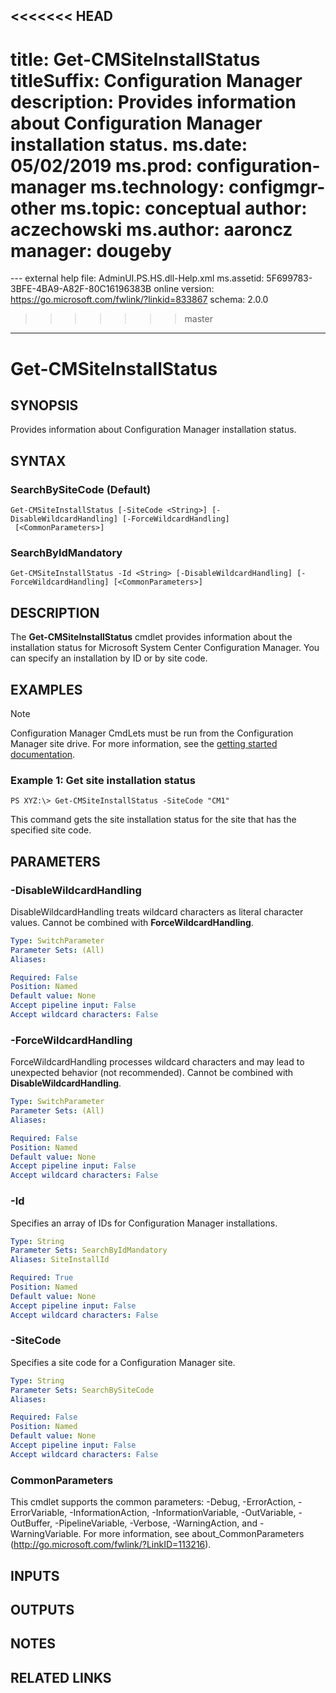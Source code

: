 <<<<<<< HEAD
---
title: Get-CMSiteInstallStatus
titleSuffix: Configuration Manager
description: Provides information about Configuration Manager installation status.
ms.date: 05/02/2019
ms.prod: configuration-manager
ms.technology: configmgr-other
ms.topic: conceptual
author: aczechowski
ms.author: aaroncz
manager: dougeby
=======
﻿---
external help file: AdminUI.PS.HS.dll-Help.xml
ms.assetid: 5F699783-3BFE-4BA9-A82F-80C16196383B
online version: https://go.microsoft.com/fwlink/?linkid=833867
schema: 2.0.0
>>>>>>> master
---

# Get-CMSiteInstallStatus

## SYNOPSIS
Provides information about Configuration Manager installation status.

## SYNTAX

### SearchBySiteCode (Default)
```
Get-CMSiteInstallStatus [-SiteCode <String>] [-DisableWildcardHandling] [-ForceWildcardHandling]
 [<CommonParameters>]
```

### SearchByIdMandatory
```
Get-CMSiteInstallStatus -Id <String> [-DisableWildcardHandling] [-ForceWildcardHandling] [<CommonParameters>]
```

## DESCRIPTION
The **Get-CMSiteInstallStatus** cmdlet provides information about the installation status for Microsoft System Center Configuration Manager.
You can specify an installation by ID or by site code.

## EXAMPLES

> [!NOTE]
> Configuration Manager CmdLets must be run from the Configuration Manager site drive. For more information, see the [getting started documentation](https://docs.microsoft.com/powershell/sccm/overview).


### Example 1: Get site installation status
```
PS XYZ:\> Get-CMSiteInstallStatus -SiteCode "CM1"
```

This command gets the site installation status for the site that has the specified site code.

## PARAMETERS

### -DisableWildcardHandling
DisableWildcardHandling treats wildcard characters as literal character values. Cannot be combined with **ForceWildcardHandling**.

```yaml
Type: SwitchParameter
Parameter Sets: (All)
Aliases: 

Required: False
Position: Named
Default value: None
Accept pipeline input: False
Accept wildcard characters: False
```

### -ForceWildcardHandling
ForceWildcardHandling processes wildcard characters and may lead to unexpected behavior (not recommended). Cannot be combined with **DisableWildcardHandling**.

```yaml
Type: SwitchParameter
Parameter Sets: (All)
Aliases: 

Required: False
Position: Named
Default value: None
Accept pipeline input: False
Accept wildcard characters: False
```

### -Id
Specifies an array of IDs for Configuration Manager installations.

```yaml
Type: String
Parameter Sets: SearchByIdMandatory
Aliases: SiteInstallId

Required: True
Position: Named
Default value: None
Accept pipeline input: False
Accept wildcard characters: False
```

### -SiteCode
Specifies a site code for a Configuration Manager site.

```yaml
Type: String
Parameter Sets: SearchBySiteCode
Aliases: 

Required: False
Position: Named
Default value: None
Accept pipeline input: False
Accept wildcard characters: False
```

### CommonParameters
This cmdlet supports the common parameters: -Debug, -ErrorAction, -ErrorVariable, -InformationAction, -InformationVariable, -OutVariable, -OutBuffer, -PipelineVariable, -Verbose, -WarningAction, and -WarningVariable. For more information, see about_CommonParameters (http://go.microsoft.com/fwlink/?LinkID=113216).

## INPUTS

## OUTPUTS

## NOTES

## RELATED LINKS

